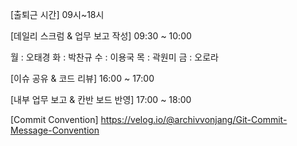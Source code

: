 [출퇴근 시간]
09시~18시

[데일리 스크럼 & 업무 보고 작성]
09:30 ~ 10:00

월 : 오태경
화 : 박찬규
수 : 이용국
목 : 곽원미
금 : 오로라

[이슈 공유 & 코드 리뷰]
16:00 ~ 17:00

[내부 업무 보고 & 칸반 보드 반영]
17:00 ~ 18:00



[Commit Convention]
https://velog.io/@archivvonjang/Git-Commit-Message-Convention






